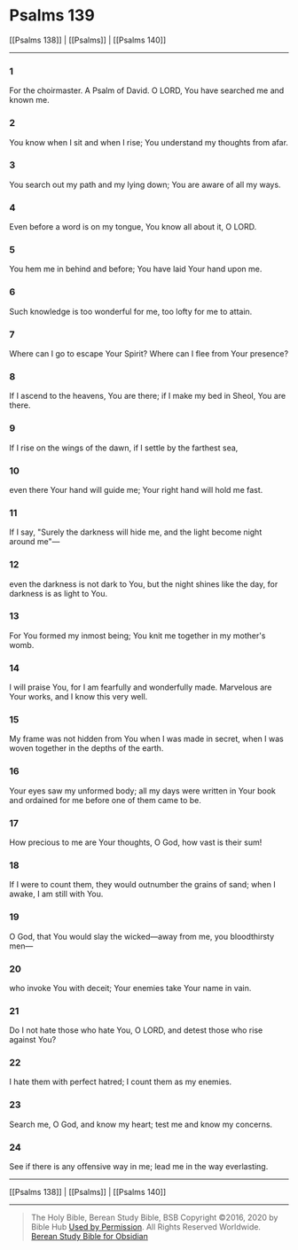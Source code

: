 # Psalms 139

[[Psalms 138]] | [[Psalms]] | [[Psalms 140]]

---

### 1
For the choirmaster. A Psalm of David. O LORD, You have searched me and known me.

### 2
You know when I sit and when I rise; You understand my thoughts from afar.

### 3
You search out my path and my lying down; You are aware of all my ways.

### 4
Even before a word is on my tongue, You know all about it, O LORD.

### 5
You hem me in behind and before; You have laid Your hand upon me.

### 6
Such knowledge is too wonderful for me, too lofty for me to attain.

### 7
Where can I go to escape Your Spirit? Where can I flee from Your presence?

### 8
If I ascend to the heavens, You are there; if I make my bed in Sheol, You are there.

### 9
If I rise on the wings of the dawn, if I settle by the farthest sea,

### 10
even there Your hand will guide me; Your right hand will hold me fast.

### 11
If I say, "Surely the darkness will hide me, and the light become night around me"—

### 12
even the darkness is not dark to You, but the night shines like the day, for darkness is as light to You.

### 13
For You formed my inmost being; You knit me together in my mother's womb.

### 14
I will praise You, for I am fearfully and wonderfully made. Marvelous are Your works, and I know this very well.

### 15
My frame was not hidden from You when I was made in secret, when I was woven together in the depths of the earth.

### 16
Your eyes saw my unformed body; all my days were written in Your book and ordained for me before one of them came to be.

### 17
How precious to me are Your thoughts, O God, how vast is their sum!

### 18
If I were to count them, they would outnumber the grains of sand; when I awake, I am still with You.

### 19
O God, that You would slay the wicked—away from me, you bloodthirsty men—

### 20
who invoke You with deceit; Your enemies take Your name in vain.

### 21
Do I not hate those who hate You, O LORD, and detest those who rise against You?

### 22
I hate them with perfect hatred; I count them as my enemies.

### 23
Search me, O God, and know my heart; test me and know my concerns.

### 24
See if there is any offensive way in me; lead me in the way everlasting.

---

[[Psalms 138]] | [[Psalms]] | [[Psalms 140]]

---

> The Holy Bible, Berean Study Bible, BSB
> Copyright &copy;2016, 2020 by Bible Hub
> [Used by Permission](https://berean.bible/terms.htm). All Rights Reserved Worldwide.
> [Berean Study Bible for Obsidian](https://github.com/gapmiss/berean-study-bible-for-obsidian)</small>

